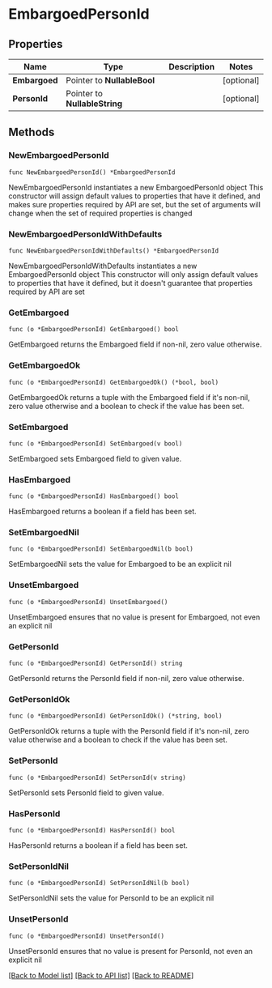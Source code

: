 # EmbargoedPersonId

## Properties

Name | Type | Description | Notes
------------ | ------------- | ------------- | -------------
**Embargoed** | Pointer to **NullableBool** |  | [optional] 
**PersonId** | Pointer to **NullableString** |  | [optional] 

## Methods

### NewEmbargoedPersonId

`func NewEmbargoedPersonId() *EmbargoedPersonId`

NewEmbargoedPersonId instantiates a new EmbargoedPersonId object
This constructor will assign default values to properties that have it defined,
and makes sure properties required by API are set, but the set of arguments
will change when the set of required properties is changed

### NewEmbargoedPersonIdWithDefaults

`func NewEmbargoedPersonIdWithDefaults() *EmbargoedPersonId`

NewEmbargoedPersonIdWithDefaults instantiates a new EmbargoedPersonId object
This constructor will only assign default values to properties that have it defined,
but it doesn't guarantee that properties required by API are set

### GetEmbargoed

`func (o *EmbargoedPersonId) GetEmbargoed() bool`

GetEmbargoed returns the Embargoed field if non-nil, zero value otherwise.

### GetEmbargoedOk

`func (o *EmbargoedPersonId) GetEmbargoedOk() (*bool, bool)`

GetEmbargoedOk returns a tuple with the Embargoed field if it's non-nil, zero value otherwise
and a boolean to check if the value has been set.

### SetEmbargoed

`func (o *EmbargoedPersonId) SetEmbargoed(v bool)`

SetEmbargoed sets Embargoed field to given value.

### HasEmbargoed

`func (o *EmbargoedPersonId) HasEmbargoed() bool`

HasEmbargoed returns a boolean if a field has been set.

### SetEmbargoedNil

`func (o *EmbargoedPersonId) SetEmbargoedNil(b bool)`

 SetEmbargoedNil sets the value for Embargoed to be an explicit nil

### UnsetEmbargoed
`func (o *EmbargoedPersonId) UnsetEmbargoed()`

UnsetEmbargoed ensures that no value is present for Embargoed, not even an explicit nil
### GetPersonId

`func (o *EmbargoedPersonId) GetPersonId() string`

GetPersonId returns the PersonId field if non-nil, zero value otherwise.

### GetPersonIdOk

`func (o *EmbargoedPersonId) GetPersonIdOk() (*string, bool)`

GetPersonIdOk returns a tuple with the PersonId field if it's non-nil, zero value otherwise
and a boolean to check if the value has been set.

### SetPersonId

`func (o *EmbargoedPersonId) SetPersonId(v string)`

SetPersonId sets PersonId field to given value.

### HasPersonId

`func (o *EmbargoedPersonId) HasPersonId() bool`

HasPersonId returns a boolean if a field has been set.

### SetPersonIdNil

`func (o *EmbargoedPersonId) SetPersonIdNil(b bool)`

 SetPersonIdNil sets the value for PersonId to be an explicit nil

### UnsetPersonId
`func (o *EmbargoedPersonId) UnsetPersonId()`

UnsetPersonId ensures that no value is present for PersonId, not even an explicit nil

[[Back to Model list]](../README.md#documentation-for-models) [[Back to API list]](../README.md#documentation-for-api-endpoints) [[Back to README]](../README.md)


